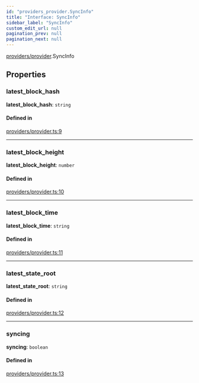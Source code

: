 ```yaml
---
id: "providers_provider.SyncInfo"
title: "Interface: SyncInfo"
sidebar_label: "SyncInfo"
custom_edit_url: null
pagination_prev: null
pagination_next: null
---
```


[providers/provider](../modules/providers_provider.md).SyncInfo

## Properties

### latest\_block\_hash

 **latest\_block\_hash**: `string`

#### Defined in

[providers/provider.ts:9](https://github.com/maxhr/near--near-api-js/blob/a0c9a104/packages/near-api-js/src/providers/provider.ts#L9)

___

### latest\_block\_height

 **latest\_block\_height**: `number`

#### Defined in

[providers/provider.ts:10](https://github.com/maxhr/near--near-api-js/blob/a0c9a104/packages/near-api-js/src/providers/provider.ts#L10)

___

### latest\_block\_time

 **latest\_block\_time**: `string`

#### Defined in

[providers/provider.ts:11](https://github.com/maxhr/near--near-api-js/blob/a0c9a104/packages/near-api-js/src/providers/provider.ts#L11)

___

### latest\_state\_root

 **latest\_state\_root**: `string`

#### Defined in

[providers/provider.ts:12](https://github.com/maxhr/near--near-api-js/blob/a0c9a104/packages/near-api-js/src/providers/provider.ts#L12)

___

### syncing

 **syncing**: `boolean`

#### Defined in

[providers/provider.ts:13](https://github.com/maxhr/near--near-api-js/blob/a0c9a104/packages/near-api-js/src/providers/provider.ts#L13)
